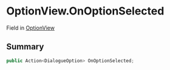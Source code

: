 # OptionView.OnOptionSelected

Field in [OptionView](/docs/api/csharp/yarn.unity.optionview.md)

## Summary



```csharp
public Action<DialogueOption> OnOptionSelected;
```


